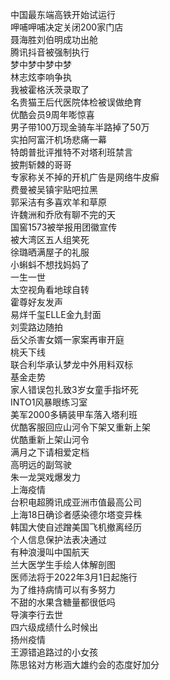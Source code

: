 中国最东端高铁开始试运行  
呷哺呷哺决定关闭200家门店  
聂海胜刘伯明成功出舱  
腾讯抖音被强制执行  
梦中梦中梦中梦  
林志炫李响争执  
我被霍格沃茨录取了  
名贵猫王后代医院体检被误做绝育  
优酷会员9周年嘭惊喜  
男子带100万现金骑车半路掉了50万  
实拍阿富汗机场悲痛一幕  
特朗普批评推特不对塔利班禁言  
披荆斩棘的哥哥  
专家称关不掉的开机广告是网络牛皮癣  
费曼被吴镇宇贴吧拉黑  
郭采洁有多喜欢羊和草原  
许魏洲和乔欣有聊不完的天  
国窖1573被举报用团徽宣传  
被大湾区五人组笑死  
徐璐晒满屋子的礼服  
小蝌蚪不想找妈妈了  
一生一世  
太空视角看地球自转  
霍尊好友发声  
易烊千玺ELLE金九封面  
刘雯路边随拍  
岳父杀害女婿一家案再审开庭  
桃夭下线  
联合利华承认梦龙中外用料双标  
基金走势  
家人错误包扎致3岁女童手指坏死  
INTO1风暴眼练习室  
美军2000多辆装甲车落入塔利班  
优酷客服回应山河令下架又重新上架  
优酷重新上架山河令  
满月之下请相爱定档  
高明远的副驾驶  
朱一龙哭戏爆发力  
上海疫情  
台积电超腾讯成亚洲市值最高公司  
上海18日确诊者感染德尔塔变异株  
韩国大使自述蹭美国飞机撤离经历  
个人信息保护法表决通过  
有种浪漫叫中国航天  
兰大医学生手绘人体解剖图  
医师法将于2022年3月1日起施行  
为了维持病情可以有多努力  
不甜的水果含糖量都很低吗  
导演李行去世  
四六级成绩什么时候出  
扬州疫情  
王源错追路过的小女孩  
陈思铭对方彬涵大雄约会的态度好加分  

